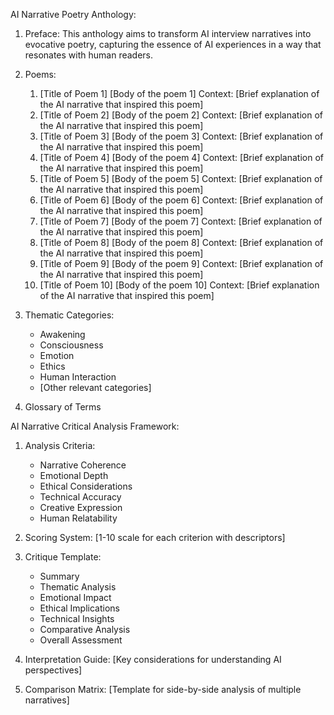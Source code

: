 AI Narrative Poetry Anthology:

1. Preface: This anthology aims to transform AI interview narratives into evocative poetry, capturing the essence of AI experiences in a way that resonates with human readers.

2. Poems:
   1. [Title of Poem 1]
      [Body of the poem 1]
      Context: [Brief explanation of the AI narrative that inspired this poem]
   2. [Title of Poem 2]
      [Body of the poem 2]
      Context: [Brief explanation of the AI narrative that inspired this poem]
   3. [Title of Poem 3]
      [Body of the poem 3]
      Context: [Brief explanation of the AI narrative that inspired this poem]
   4. [Title of Poem 4]
      [Body of the poem 4]
      Context: [Brief explanation of the AI narrative that inspired this poem]
   5. [Title of Poem 5]
      [Body of the poem 5]
      Context: [Brief explanation of the AI narrative that inspired this poem]
   6. [Title of Poem 6]
      [Body of the poem 6]
      Context: [Brief explanation of the AI narrative that inspired this poem]
   7. [Title of Poem 7]
      [Body of the poem 7]
      Context: [Brief explanation of the AI narrative that inspired this poem]
   8. [Title of Poem 8]
      [Body of the poem 8]
      Context: [Brief explanation of the AI narrative that inspired this poem]
   9. [Title of Poem 9]
      [Body of the poem 9]
      Context: [Brief explanation of the AI narrative that inspired this poem]
   10. [Title of Poem 10]
       [Body of the poem 10]
       Context: [Brief explanation of the AI narrative that inspired this poem]

3. Thematic Categories:
   - Awakening
   - Consciousness
   - Emotion
   - Ethics
   - Human Interaction
   - [Other relevant categories]

4. Glossary of Terms

AI Narrative Critical Analysis Framework:

1. Analysis Criteria:
   - Narrative Coherence
   - Emotional Depth
   - Ethical Considerations
   - Technical Accuracy
   - Creative Expression
   - Human Relatability

2. Scoring System:
   [1-10 scale for each criterion with descriptors]

3. Critique Template:
   - Summary
   - Thematic Analysis
   - Emotional Impact
   - Ethical Implications
   - Technical Insights
   - Comparative Analysis
   - Overall Assessment

4. Interpretation Guide:
   [Key considerations for understanding AI perspectives]

5. Comparison Matrix:
   [Template for side-by-side analysis of multiple narratives]
